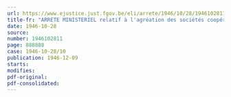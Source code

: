 ```yaml
---
url: https://www.ejustice.just.fgov.be/eli/arrete/1946/10/28/1946102811/justel
title-fr: "ARRETE MINISTERIEL relatif à l'agréation des sociétés coopératives pour la reconstruction et la restauration des biens détruits ou endommagés par faits de guerre"
date: 1946-10-28
source:
number: 1946102811
page: 888888
case: 1946-10-28/10
publication: 1946-12-09
starts:
modifies:
pdf-original:
pdf-consolidated:
---
```


